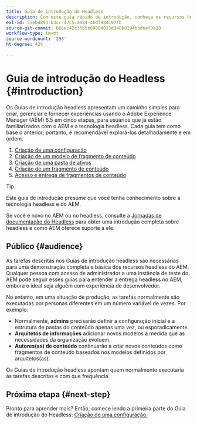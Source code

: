 ```yaml
---
title: Guia de introdução do Headless
description: Com este guia rápido de introdução, conheça os recursos headless avançados do Adobe Experience Manager (AEM) 6.5, como modelos de conteúdo, fragmentos de conteúdo e a API do GraphQL.
exl-id: 55ebd893-b3cc-47c5-ad84-46df984197fb
source-git-commit: b66ec42c35b5b60804015d340b8194bbd6ef3e28
workflow-type: tm+mt
source-wordcount: '298'
ht-degree: 42%

---
```


# Guia de introdução do Headless {#introduction}

Os Guias de introdução headless apresentam um caminho simples para criar, gerenciar e fornecer experiências usando o Adobe Experience Manager (AEM) 6.5 em cinco etapas, para usuários que já estão familiarizados com o AEM e a tecnologia headless. Cada guia tem como base o anterior; portanto, é recomendável explorá-los detalhadamente e em ordem.

1. [Criação de uma configuração](create-configuration.md)
1. [Criação de um modelo de fragmento de conteúdo](create-content-model.md)
1. [Criação de uma pasta de ativos](create-assets-folder.md)
1. [Criação de um fragmento de conteúdo](create-content-fragment.md)
1. [Acesso e entrega de fragmentos de conteúdo](create-api-request.md)

>[!TIP]
>
>Este guia de introdução presume que você tenha conhecimento sobre a tecnologia headless e do AEM.
>
>Se você é novo no AEM ou no headless, consulte a [Jornadas de documentação do Headless](/help/journey-headless/home.md) para obter uma introdução completa sobre headless e como AEM oferece suporte a ele.

## Público {#audience}

As tarefas descritas nos Guias de introdução headless são necessárias para uma demonstração completa e básica dos recursos headless do AEM. Qualquer pessoa com acesso de administrador a uma instância de teste do AEM pode seguir esses guias para entender a entrega headless no AEM, embora o ideal seja alguém com experiência de desenvolvedor.

No entanto, em uma situação de produção, as tarefas normalmente são executadas por personas diferentes em um número variável de vezes. Por exemplo:

* Normalmente, **admins** precisarão definir a configuração inicial e a estrutura de pastas do conteúdo apenas uma vez, ou esporadicamente.
* **Arquitetos de informações** adicionar novos modelos à medida que as necessidades da organização evoluem.
* **Autores(as) de conteúdo** continuarão a criar novos conteúdos como fragmentos de conteúdo baseados nos modelos definidos por arquitetos(as).

Os Guias de introdução headless apontam quem normalmente executaria as tarefas descritas e com que frequência.

## Próxima etapa {#next-step}

Pronto para aprender mais? Então, comece lendo a primeira parte do Guia de introdução do Headless: [Criação de uma configuração.](create-configuration.md)
